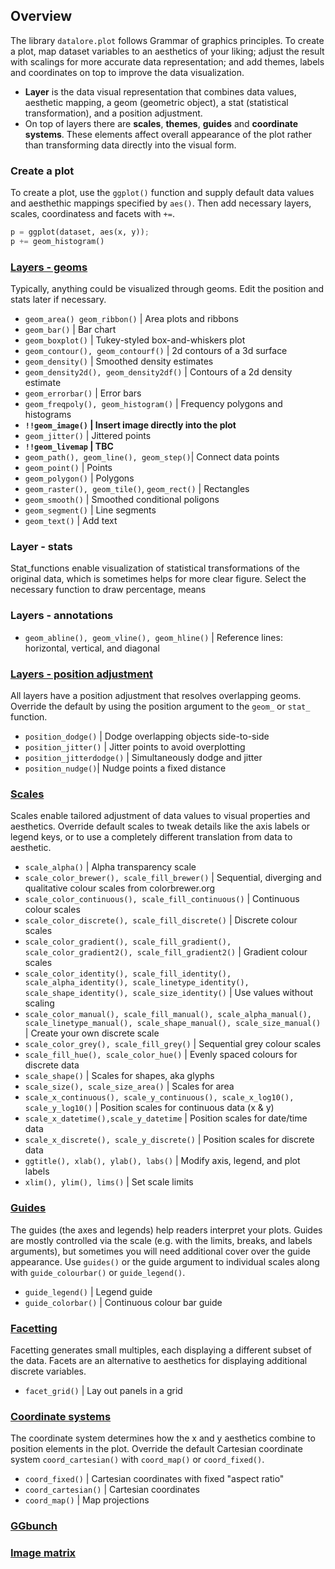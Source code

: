 ## Overview

The library `datalore.plot` follows Grammar of graphics principles. To create a plot, map dataset variables to an aesthetics of your liking; adjust the result with scalings for more accurate data representation; and add themes, labels and coordinates on top to improve the data visualization.

- **Layer** is the data visual representation that combines data values, aesthetic mapping, a geom (geometric object), a stat (statistical transformation), and a position adjustment. 
- On top of layers there are **scales**, **themes**, **guides** and **coordinate systems**. These elements affect overall appearance of the plot rather than transforming data directly into the visual form. 

### Create a plot

To create a plot, use the `ggplot()` function and supply default data values and aesthethic mappings specified by `aes()`. Then add necessary layers, scales, coordinatess and facets with ``+=``.

```python
p = ggplot(dataset, aes(x, y));
p += geom_histogram()
```

### [Layers - geoms](geoms.md)
Typically, anything could be visualized through geoms. Edit the position and stats later if necessary.

- `geom_area() geom_ribbon()` | Area plots and ribbons
- `geom_bar()` | Bar chart 
- `geom_boxplot()` | Tukey-styled box-and-whiskers plot
- `geom_contour(), geom_contourf()` | 2d contours of a 3d surface
- `geom_density()` | Smoothed density estimates
- `geom_density2d(), geom_density2df()` | Contours of a 2d density estimate
- `geom_errorbar()` | Error bars
- `geom_freqpoly(), geom_histogram()` | Frequency polygons and histograms
- **`!!geom_image()` | Insert image directly into the plot**
- `geom_jitter()` | Jittered points
- **`!!geom_livemap` | TBC**
- `geom_path(), geom_line(), geom_step()`| Connect data points
- `geom_point()` | Points
- `geom_polygon()` | Polygons
- `geom_raster(), geom_tile()`, `geom_rect()` | Rectangles
- `geom_smooth()` | Smoothed conditional poligons
- `geom_segment()` | Line segments
- `geom_text()` | Add text

### Layer - stats
Stat_functions enable visualization of statistical transformations of the original data, which is sometimes helps for more clear figure. Select the necessary function to draw percentage, means

### Layers - annotations

- `geom_abline(), geom_vline(), geom_hline()` | Reference lines: horizontal, vertical, and diagonal 

### [Layers - position adjustment](positions.md)
All layers have a position adjustment that resolves overlapping geoms. Override the default by using the position argument to the `geom_` or `stat_` function.

- `position_dodge()` | Dodge overlapping objects side-to-side
- `position_jitter()` | Jitter points to avoid overplotting
- `position_jitterdodge()` | Simultaneously dodge and jitter
- `position_nudge()`| Nudge points a fixed distance

### [Scales](scales.md)

Scales enable tailored adjustment of data values to visual properties and aesthetics. Override default scales to tweak details like the axis labels or legend keys, or to use a completely different translation from data to aesthetic. 

- `scale_alpha()` | Alpha transparency scale
- `scale_color_brewer(), scale_fill_brewer()` | Sequential, diverging and qualitative colour scales from colorbrewer.org
- `scale_color_continuous(), scale_fill_continuous()` | Continuous colour scales
- `scale_color_discrete(), scale_fill_discrete()` | Discrete colour scales
- `scale_color_gradient(), scale_fill_gradient(), scale_color_gradient2(), scale_fill_gradient2()` | Gradient colour scales
- `scale_color_identity(), scale_fill_identity(), scale_alpha_identity(), scale_linetype_identity(), scale_shape_identity(), scale_size_identity()` | Use values without scaling
- `scale_color_manual(), scale_fill_manual(), scale_alpha_manual(), scale_linetype_manual(), scale_shape_manual(), scale_size_manual()` | Create your own discrete scale
- `scale_color_grey(), scale_fill_grey()` | Sequential grey colour scales
- `scale_fill_hue(), scale_color_hue()` | Evenly spaced colours for discrete data
- `scale_shape()` | Scales for shapes, aka glyphs
- `scale_size(), scale_size_area()` | Scales for area
- `scale_x_continuous(), scale_y_continuous(), scale_x_log10(), scale_y_log10()` | Position scales for continuous data (x & y)
- `scale_x_datetime(),scale_y_datetime` | Position scales for date/time data
- `scale_x_discrete(), scale_y_discrete()` | Position scales for discrete data
- `ggtitle(), xlab(), ylab(), labs()` | Modify axis, legend, and plot labels
- `xlim(), ylim(), lims()` | Set scale limits


### [Guides](guide.md)
The guides (the axes and legends) help readers interpret your plots. Guides are mostly controlled via the scale (e.g. with the limits, breaks, and labels arguments), but sometimes you will need additional cover over the guide appearance. Use `guides()` or the guide argument to individual scales along with `guide_colourbar()` or `guide_legend()`.

- `guide_legend()` | Legend guide
- `guide_colorbar()` | Continuous colour bar guide

### [Facetting](facets.md)
Facetting generates small multiples, each displaying a different subset of the data. Facets are an alternative to aesthetics for displaying additional discrete variables.

- `facet_grid()` | Lay out panels in a grid

### [Coordinate systems](coordinates.md)
The coordinate system determines how the x and y aesthetics combine to position elements in the plot. Override the default Cartesian coordinate system `coord_cartesian()` with `coord_map()` or `coord_fixed()`.

- `coord_fixed()` | Cartesian coordinates with fixed "aspect ratio"
- `coord_cartesian()` | Cartesian coordinates
- `coord_map()` | Map projections


### [GGbunch](ggbunch.md)

### [Image matrix](image-matrix.md)
